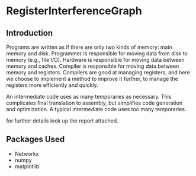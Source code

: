 # RegisterInterferenceGraph
## Introduction
Programs are written as if there are only two kinds of memory: main memory and disk. Programmer is responsible for moving data from disk to memory (e.g., file I/O). Hardware is responsible for moving data between memory and caches. Compiler is responsible for moving data between memory and registers. Compilers are good at managing registers, and here we choose to implement a method to improve it further, to manage the registers more efficiently and quickly.

An intermediate code uses as many temporaries as necessary. This complicates final translation to assembly, but simplifies code generation and optimization. A typical intermediate code uses too many temporaries.

for further details look up the report attached.
## Packages Used
* Networkx
* numpy
* matplotlib
